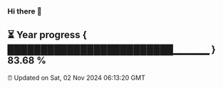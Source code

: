 ### Hi there 👋
⏳ Year progress { █████████████████████████▁▁▁▁▁ } 83.68 %
---
⏰ Updated on Sat, 02 Nov 2024 06:13:20 GMT

